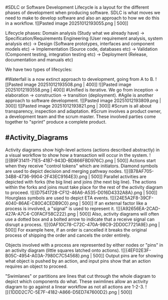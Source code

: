 #SDLC or Software Development Lifecycle is a layout for the different phases of development when producing software. SDLC is what moves we need to make to develop software and also an approach to how we do this in a workflow.
![[Pasted image 20251012193055.png | 500]]

Lifecycle phases:
Domain analysis (Study what we already have) ->
Specification/Requirements Engineering (User requirement analysis, system analysis etc) ->
Design (Software prototypes, interfaces and component models etc) ->
Implementation (Source code, databases etc) ->
Validation (Component testing, integration testing etc) ->
Deployment (Release, documentation and manuals etc)

We have two types of lifecycles:

#Waterfall is a now extinct approach to development, going from A to B.
![[Pasted image 20251012193508.png | 400]]
![[Pasted image 20251012193558.png | 400]]
#Unified is iterative. We go from inception -> elaboration -> construction -> transition (deployment).
#Agile is another approach to software development.
![[Pasted image 20251012193809.png | 300]] ![[Pasted image 20251012193821.png | 300]]
#Scrum is all about transparency, inspection and adaptation.
#Scrum involves a product owner, a development team and the scrum master. These involved parties come together to "sprint" produce a complete product.

## #Activity_Diagrams

Activity diagrams show high-level actions (actions described abstractly) in a visual workflow to show how a transaction will occur in the system.
![[{B9F31411-71E5-41B7-943D-BD866FBD976C}.png | 500]]
Actions start when they receive "control tokens" which are initiators. Diamond symbols are used to depict decision and merging pathway nodes.
![[{B78AF705-34B8-4736-9904-2F43EC9164E3}.png | 500]]
Parallel activities are depicted with forks (the big line) and joins (the next big line). The actions within the forks and joins must take place for the rest of the activity diagram to proceed.
![[{D7541728-CF12-46A6-A535-D016D4332A8A}.png | 500]]
Hourglass symbols are used to depict ETA events.
![[{24E5A2F8-39CF-4040-86AE-C80C4CEDB9C0}.png | 500]]
If an external factor like a process is involved, a "signal" is used to represent it.
![[{A92656EA-2CAD-427A-A7C4-C0FACF58C222}.png | 500]]
Also, activity diagrams will often use a dotted box and a bolted arrow to indicate that a receive signal can disrupt a process.
![[{0AF10C78-C72C-470A-98C9-2DD0C7721A9E}.png | 500]]
For example here, if an order is cancelled it breaks the original process of shipping the order and cancels the order entirely.

Objects involved with a process are represented by either nodes or "pins" in an activity diagram (little squares latched onto actions).
![[{4EF02E3F-B05C-4954-A03A-7980C7C54568}.png | 500]]
Output pins are for showing what object is pushed by an action, and input pins show that an action requires an object to proceed.

"Swimlanes" or partitions are lines that cut through the whole diagram to depict which components do what. These swimlines allow an activity diagram to go against a linear workflow as not all actions are 1-2-3.
![[{1DDD2C7C-5E7F-4182-A866-D5ED747600D2}.png | 500]]
